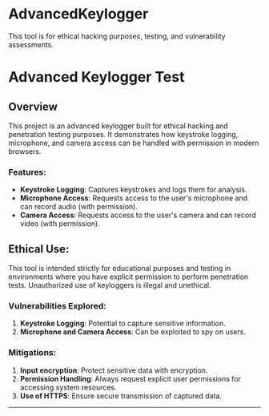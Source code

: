 # AdvancedKeylogger
This tool is for ethical hacking purposes, testing, and vulnerability assessments.

# Advanced Keylogger Test

## Overview

This project is an advanced keylogger built for ethical hacking and penetration testing purposes. It demonstrates how keystroke logging, microphone, and camera access can be handled with permission in modern browsers.

### Features:
- **Keystroke Logging**: Captures keystrokes and logs them for analysis.
- **Microphone Access**: Requests access to the user's microphone and can record audio (with permission).
- **Camera Access**: Requests access to the user's camera and can record video (with permission).

## Ethical Use:
This tool is intended strictly for educational purposes and testing in environments where you have explicit permission to perform penetration tests. Unauthorized use of keyloggers is illegal and unethical.

### Vulnerabilities Explored:
1. **Keystroke Logging**: Potential to capture sensitive information.
2. **Microphone and Camera Access**: Can be exploited to spy on users.

### Mitigations:
1. **Input encryption**: Protect sensitive data with encryption.
2. **Permission Handling**: Always request explicit user permissions for accessing system resources.
3. **Use of HTTPS**: Ensure secure transmission of captured data.

---

